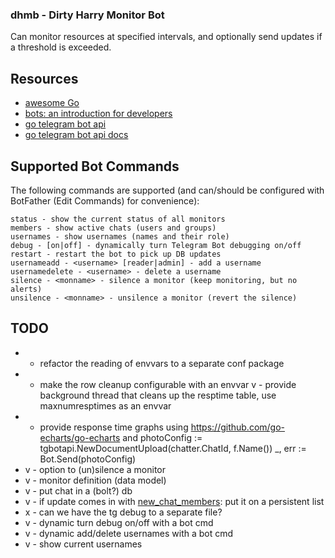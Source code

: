 ### dhmb - Dirty Harry Monitor Bot

Can monitor resources at specified intervals, and optionally send updates if a threshold is exceeded.

## Resources

* [awesome Go](https://github.com/avelino/awesome-go)
* [bots: an introduction for developers](https://core.telegram.org/bots)
* [go telegram bot api](https://github.com/go-telegram-bot-api/telegram-bot-api)
* [go telegram bot api docs](https://godoc.org/github.com/go-telegram-bot-api/telegram-bot-api)

## Supported Bot Commands

The following commands are supported (and can/should be configured with BotFather (Edit Commands) for convenience):

```
status - show the current status of all monitors
members - show active chats (users and groups)
usernames - show usernames (names and their role)
debug - [on|off] - dynamically turn Telegram Bot debugging on/off
restart - restart the bot to pick up DB updates
usernameadd - <username> [reader|admin] - add a username
usernamedelete - <username> - delete a username
silence - <monname> - silence a monitor (keep monitoring, but no alerts)
unsilence - <monname> - unsilence a monitor (revert the silence)

``` 

## TODO

* - refactor the reading of envvars to a separate conf package
* - make the row cleanup configurable with an envvar
v - provide background thread that cleans up the resptime table, use maxnumresptimes as an envvar
* - provide  response time graphs using https://github.com/go-echarts/go-echarts and
       photoConfig := tgbotapi.NewDocumentUpload(chatter.ChatId, f.Name())
     	_, err := Bot.Send(photoConfig)
* v - option to (un)silence a monitor
* v - monitor definition (data model)
* v - put chat in a (bolt?) db
* v - if update comes in with [new_chat_members](https://stackoverflow.com/questions/52271498/can-i-detect-my-bots-groups-with-telegram-bot-api): put it on a persistent list
* x - can we have the tg debug to a separate file?
* v - dynamic turn debug on/off with a bot cmd
* v - dynamic add/delete usernames with a bot cmd
* v - show current usernames